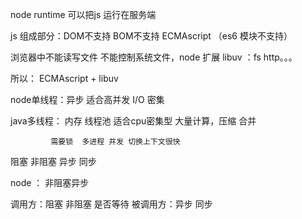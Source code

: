 <!--
 * @Author: shouxie
 * @Date: 2020-07-17 17:07:29
 * @Description: 
--> 
node runtime 可以把js 运行在服务端

js 组成部分：DOM不支持 BOM不支持 ECMAscript （es6 模块不支持）

浏览器中不能读写文件 不能控制系统文件，node 扩展 libuv ：fs http。。。


所以： ECMAscript + libuv


node单线程：异步  适合高并发  I/O 密集

java多线程： 内存 线程池   适合cpu密集型 大量计算，压缩 合并

             需要锁  多进程 并发 切换上下文很快

阻塞  非阻塞 异步  同步

node ： 非阻塞异步

调用方：阻塞  非阻塞 是否等待
被调用方：异步  同步